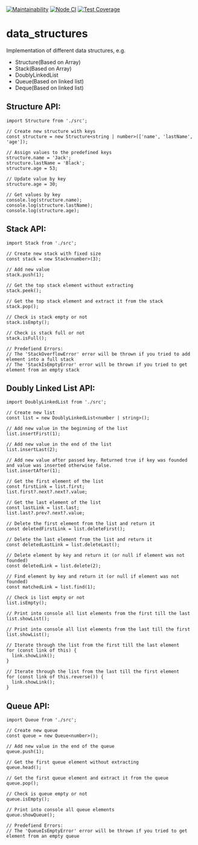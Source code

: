 [![Maintainability](https://api.codeclimate.com/v1/badges/35c5d87bcc295b25ea5f/maintainability)](https://codeclimate.com/github/aemelianovich/data_structures/maintainability)
[![Node CI](https://github.com/aemelianovich/data_structures/actions/workflows/nodejs.yml/badge.svg)](https://github.com/aemelianovich/data_structures/actions/workflows/nodejs.yml)
[![Test Coverage](https://api.codeclimate.com/v1/badges/35c5d87bcc295b25ea5f/test_coverage)](https://codeclimate.com/github/aemelianovich/data_structures/test_coverage)

# data_structures

Implementation of different data structures, e.g.

- Structure(Based on Array)
- Stack(Based on Array)
- DoublyLinkedList
- Queue(Based on linked list)
- Deque(Based on linked list)

## Structure API:

    import Structure from './src';

    // Create new structure with keys
    const structure = new Structure<string | number>(['name', 'lastName', 'age']);

    // Assign values to the predefined keys
    structure.name = 'Jack';
    structure.lastName = 'Black';
    structure.age = 53;

    // Update value by key
    structure.age = 30;

    // Get values by key
    console.log(structure.name);
    console.log(structure.lastName);
    console.log(structure.age);

## Stack API:

    import Stack from './src';

    // Create new stack with fixed size
    const stack = new Stack<number>(3);

    // Add new value
    stack.push(1);

    // Get the top stack element without extracting
    stack.peek();

    // Get the top stack element and extract it from the stack
    stack.pop();

    // Check is stack empty or not
    stack.isEmpty();

    // Check is stack full or not
    stack.isFull();

    // Predefiend Errors:
    // The 'StackOverflowError' error will be thrown if you tried to add element into a full stack
    // The 'StackIsEmptyError' error will be thrown if you tried to get element from an empty stack

## Doubly Linked List API:

    import DoublyLinkedList from './src';

    // Create new list
    const list = new DoublyLinkedList<number | string>();

    // Add new value in the beginning of the list
    list.insertFirst(1);

    // Add new value in the end of the list
    list.insertLast(2);

    // Add new value after passed key. Returned true if key was founded and value was inserted otherwise false.
    list.insertAfter(1);

    // Get the first element of the list
    const firstLink = list.first;
    list.first?.next?.next?.value;

    // Get the last element of the list
    const lastLink = list.last;
    list.last?.prev?.next?.value;

    // Delete the first element from the list and return it
    const deletedFirstLink = list.deleteFirst();

    // Delete the last element from the list and return it
    const deletedLastLink = list.deleteLast();

    // Delete element by key and return it (or null if element was not founded)
    const deletedLink = list.delete(2);

    // Find element by key and return it (or null if element was not founded)
    const matchedLink = list.find(1);

    // Check is list empty or not
    list.isEmpty();

    // Print into console all list elements from the first till the last
    list.showList();

    // Print into console all list elements from the last till the first
    list.showList();

    // Iterate through the list from the first till the last element
    for (const link of this) {
      link.showLink();
    }

    // Iterate through the list from the last till the first element
    for (const link of this.reverse()) {
      link.showLink();
    }

## Queue API:

    import Queue from './src';

    // Create new queue
    const queue = new Queue<number>();

    // Add new value in the end of the queue
    queue.push(1);

    // Get the first queue element without extracting
    queue.head();

    // Get the first queue element and extract it from the queue
    queue.pop();

    // Check is queue empty or not
    queue.isEmpty();

    // Print into console all queue elements
    queue.showQueue();

    // Predefiend Errors:
    // The 'QueueIsEmptyError' error will be thrown if you tried to get element from an empty queue
